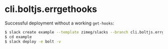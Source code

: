 # cli.boltjs.errgethooks

Successful deployment without a working `get-hooks`:

```sh
$ slack create example --template zimeg/slacks --branch cli.boltjs.errgethooks
$ cd example
$ slack deploy -e bolt -v
```

